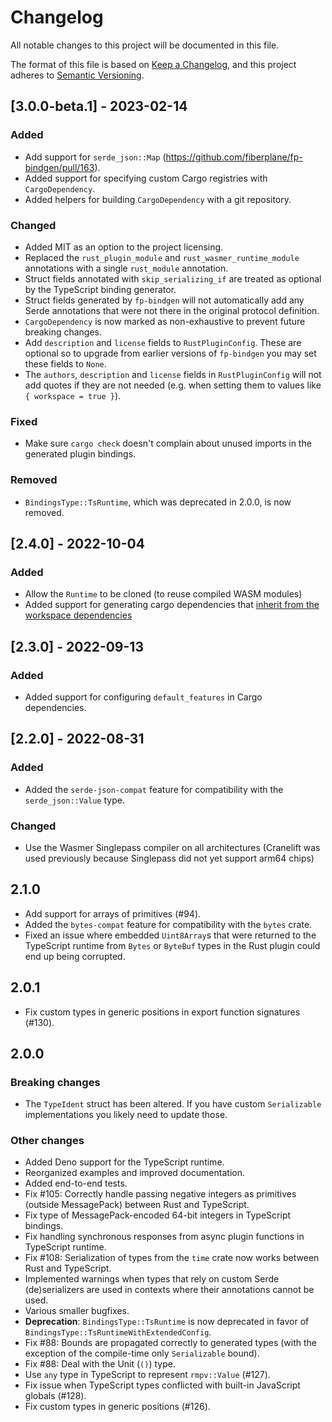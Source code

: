 # Changelog

All notable changes to this project will be documented in this file.

The format of this file is based on
[Keep a Changelog](https://keepachangelog.com/en/1.0.0/), and this project
adheres to [Semantic Versioning](https://semver.org/spec/v2.0.0.html).

## [3.0.0-beta.1] - 2023-02-14

### Added

- Add support for `serde_json::Map`
  (https://github.com/fiberplane/fp-bindgen/pull/163).
- Added support for specifying custom Cargo registries with `CargoDependency`.
- Added helpers for building `CargoDependency` with a git repository.

### Changed

- Added MIT as an option to the project licensing.
- Replaced the `rust_plugin_module` and `rust_wasmer_runtime_module` annotations
  with a single `rust_module` annotation.
- Struct fields annotated with `skip_serializing_if` are treated as optional by
  the TypeScript binding generator.
- Struct fields generated by `fp-bindgen` will not automatically add any Serde
  annotations that were not there in the original protocol definition.
- `CargoDependency` is now marked as non-exhaustive to prevent future breaking
  changes.
- Add `description` and `license` fields to `RustPluginConfig`. These are optional
  so to upgrade from earlier versions of `fp-bindgen` you may set these fields to `None`.
- The `authors`, `description` and `license` fields in `RustPluginConfig` will not add quotes
  if they are not needed (e.g. when setting them to values like `{ workspace = true }`).

### Fixed

- Make sure `cargo check` doesn't complain about unused imports in the generated
  plugin bindings.

### Removed

- `BindingsType::TsRuntime`, which was deprecated in 2.0.0, is now removed.

## [2.4.0] - 2022-10-04

### Added

- Allow the `Runtime` to be cloned (to reuse compiled WASM modules)
- Added support for generating cargo dependencies that
  [inherit from the workspace dependencies](https://doc.rust-lang.org/cargo/reference/specifying-dependencies.html#inheriting-a-dependency-from-a-workspace)

## [2.3.0] - 2022-09-13

### Added

- Added support for configuring `default_features` in Cargo dependencies.

## [2.2.0] - 2022-08-31

### Added

- Added the `serde-json-compat` feature for compatibility with the
  `serde_json::Value` type.

### Changed

- Use the Wasmer Singlepass compiler on all architectures (Cranelift was used
  previously because Singlepass did not yet support arm64 chips)

## 2.1.0

- Add support for arrays of primitives (#94).
- Added the `bytes-compat` feature for compatibility with the `bytes` crate.
- Fixed an issue where embedded `Uint8Array`s that were returned to the
  TypeScript runtime from `Bytes` or `ByteBuf` types in the Rust plugin could
  end up being corrupted.

## 2.0.1

- Fix custom types in generic positions in export function signatures (#130).

## 2.0.0

### Breaking changes

- The `TypeIdent` struct has been altered. If you have custom `Serializable`
  implementations you likely need to update those.

### Other changes

- Added Deno support for the TypeScript runtime.
- Reorganized examples and improved documentation.
- Added end-to-end tests.
- Fix #105: Correctly handle passing negative integers as primitives (outside
  MessagePack) between Rust and TypeScript.
- Fix type of MessagePack-encoded 64-bit integers in TypeScript bindings.
- Fix handling synchronous responses from async plugin functions in TypeScript
  runtime.
- Fix #108: Serialization of types from the `time` crate now works between Rust
  and TypeScript.
- Implemented warnings when types that rely on custom Serde (de)serializers are
  used in contexts where their annotations cannot be used.
- Various smaller bugfixes.
- **Deprecation**: `BindingsType::TsRuntime` is now deprecated in favor of
  `BindingsType::TsRuntimeWithExtendedConfig`.
- Fix #88: Bounds are propagated correctly to generated types (with the
  exception of the compile-time only `Serializable` bound).
- Fix #88: Deal with the Unit (`()`) type.
- Use `any` type in TypeScript to represent `rmpv::Value` (#127).
- Fix issue when TypeScript types conflicted with built-in JavaScript globals
  (#128).
- Fix custom types in generic positions (#126).

